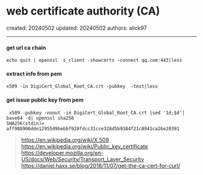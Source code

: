 # web certificate authority (CA)

created: 20240502 updated: 20240502 authors: alick97

---

#### get url ca chain
```
echo quit | openssl  s_client -showcerts -connect qq.com:443|less
```

#### extract info from pem
```
x509 -in DigiCert_Global_Root_CA.crt -pubkey  -text|less
```
#### get issue public key from pem
```
 x509 -pubkey -noout -in DigiCert_Global_Root_CA.crt |sed '1d;$d'| base64 -d| openssl sha256 
SHA256(stdin)= aff988906dde12955d9bebbf928fdcc31cce328d5b9384f21c8941ca26e20391

```



> https://en.wikipedia.org/wiki/X.509
> https://en.wikipedia.org/wiki/Public_key_certificate
> https://developer.mozilla.org/en-US/docs/Web/Security/Transport_Layer_Security
> https://daniel.haxx.se/blog/2018/11/07/get-the-ca-cert-for-curl/
